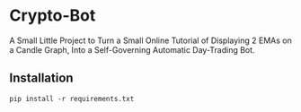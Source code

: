 # Crypto-Bot
A Small Little Project to Turn a Small Online Tutorial of Displaying 2 EMAs on a Candle Graph, Into a Self-Governing Automatic Day-Trading Bot.

## Installation
```
pip install -r requirements.txt
```
